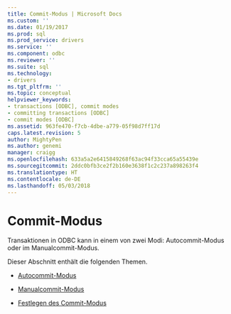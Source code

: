 ```yaml
---
title: Commit-Modus | Microsoft Docs
ms.custom: ''
ms.date: 01/19/2017
ms.prod: sql
ms.prod_service: drivers
ms.service: ''
ms.component: odbc
ms.reviewer: ''
ms.suite: sql
ms.technology:
- drivers
ms.tgt_pltfrm: ''
ms.topic: conceptual
helpviewer_keywords:
- transactions [ODBC], commit modes
- committing transactions [ODBC]
- commit modes [ODBC]
ms.assetid: 963fe470-f7cb-4dbe-a779-05f98d7ff17d
caps.latest.revision: 5
author: MightyPen
ms.author: genemi
manager: craigg
ms.openlocfilehash: 633a5a2e6415849268f63ac94f33cca65a55439e
ms.sourcegitcommit: 2ddc0bfb3ce2f2b160e3638f1c2c237a898263f4
ms.translationtype: HT
ms.contentlocale: de-DE
ms.lasthandoff: 05/03/2018
---
```

# <a name="commit-mode"></a>Commit-Modus
Transaktionen in ODBC kann in einem von zwei Modi: Autocommit-Modus oder im Manualcommit-Modus.  
  
 Dieser Abschnitt enthält die folgenden Themen.  
  
-   [Autocommit-Modus](../../../odbc/reference/develop-app/auto-commit-mode.md)  
  
-   [Manualcommit-Modus](../../../odbc/reference/develop-app/manual-commit-mode.md)  
  
-   [Festlegen des Commit-Modus](../../../odbc/reference/develop-app/setting-the-commit-mode.md)
